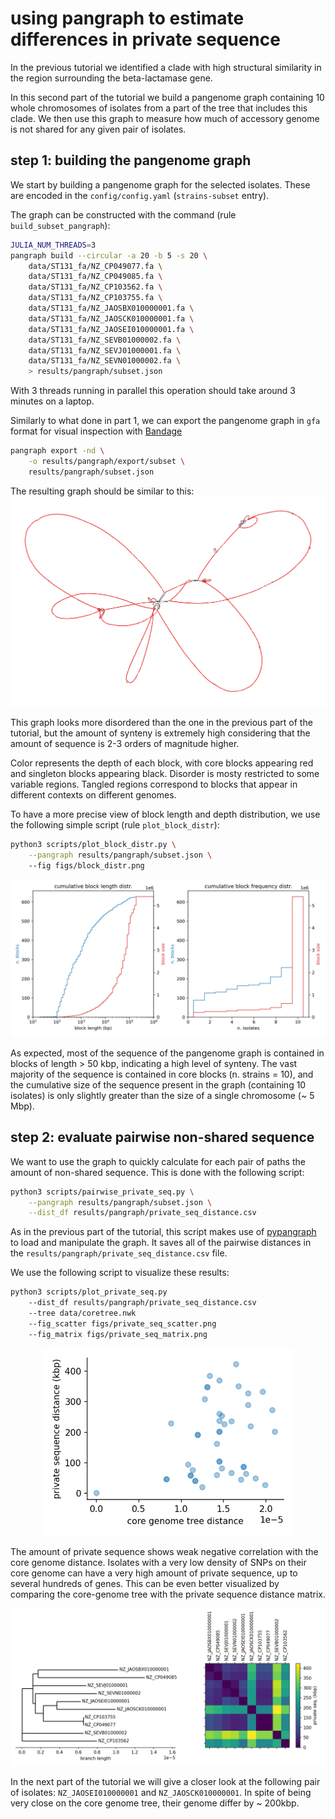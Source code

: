 # using pangraph to estimate differences in private sequence

In the previous tutorial we identified a clade with high structural similarity in the region surrounding the beta-lactamase gene.

In this second part of the tutorial we build a pangenome graph containing 10 whole chromosomes of isolates from a part of the tree that includes this clade. We then use this graph to measure how much of accessory genome is not shared for any given pair of isolates.

## step 1: building the pangenome graph

We start by building a pangenome graph for the selected isolates. These are encoded in the `config/config.yaml` (`strains-subset` entry).

The graph can be constructed with the command (rule `build_subset_pangraph`):
```bash
JULIA_NUM_THREADS=3
pangraph build --circular -a 20 -b 5 -s 20 \
    data/ST131_fa/NZ_CP049077.fa \
    data/ST131_fa/NZ_CP049085.fa \
    data/ST131_fa/NZ_CP103562.fa \
    data/ST131_fa/NZ_CP103755.fa \
    data/ST131_fa/NZ_JAOSBX010000001.fa \
    data/ST131_fa/NZ_JAOSCK010000001.fa \
    data/ST131_fa/NZ_JAOSEI010000001.fa \
    data/ST131_fa/NZ_SEVB01000002.fa \
    data/ST131_fa/NZ_SEVJ01000001.fa \
    data/ST131_fa/NZ_SEVN01000002.fa \
    > results/pangraph/subset.json
```

With 3 threads running in parallel this operation should take around 3 minutes on a laptop.

Similarly to what done in part 1, we can export the pangenome graph in `gfa` format for visual inspection with [Bandage](https://rrwick.github.io/Bandage/)

```bash
pangraph export -nd \
    -o results/pangraph/export/subset \
    results/pangraph/subset.json
```

The resulting graph should be similar to this:
![bandage](assets/bandage_subset.png)

This graph looks more disordered than the one in the previous part of the tutorial, but the amount of synteny is extremely high considering that the amount of sequence is 2-3 orders of magnitude higher.

Color represents the depth of each block, with core blocks appearing red and singleton blocks appearing black. Disorder is mosty restricted to some variable regions. Tangled regions correspond to blocks that appear in different contexts on different genomes.

To have a more precise view of block length and depth distribution, we use the following simple script (rule `plot_block_distr`):
```bash
python3 scripts/plot_block_distr.py \
    --pangraph results/pangraph/subset.json \ 
    --fig figs/block_distr.png
```
![bandage](assets/block_distr.png)

As expected, most of the sequence of the pangenome graph is contained in blocks of length > 50 kbp, indicating a high level of synteny. The vast majority of the sequence is contained in core blocks (n. strains = 10), and the cumulative size of the sequence present in the graph (containing 10 isolates) is only slightly greater than the size of a single chromosome (~ 5 Mbp).


## step 2: evaluate pairwise non-shared sequence

We want to use the graph to quickly calculate for each pair of paths the amount of non-shared sequence. This is done with the following script:
```bash
python3 scripts/pairwise_private_seq.py \
    --pangraph results/pangraph/subset.json \
    --dist_df results/pangraph/private_seq_distance.csv
```

As in the previous part of the tutorial, this script makes use of [pypangraph](https://github.com/mmolari/pypangraph) to load and manipulate the graph. It saves all of the pairwise distances in the `results/pangraph/private_seq_distance.csv` file.

We use the following script to visualize these results:
```bash
python3 scripts/plot_private_seq.py
    --dist_df results/pangraph/private_seq_distance.csv
    --tree data/coretree.nwk
    --fig_scatter figs/private_seq_scatter.png
    --fig_matrix figs/private_seq_matrix.png
```
<p align="center">
    <img src="assets/private_seq_scatter.png" alt="private sequence scatter" width=400px>
</p>

The amount of private sequence shows weak negative correlation with the core genome distance. Isolates with a very low density of SNPs on their core genome can have a very high amount of private sequence, up to several hundreds of genes. This can be even better visualized by comparing the core-genome tree with the private sequence distance matrix.

![private sequence matrix](assets/private_seq_matrix.png)

In the next part of the tutorial we will give a closer look at the following pair of isolates: `NZ_JAOSEI010000001` and `NZ_JAOSCK010000001`. In spite of being very close on the core genome tree, their genome differ by ~ 200kbp.

